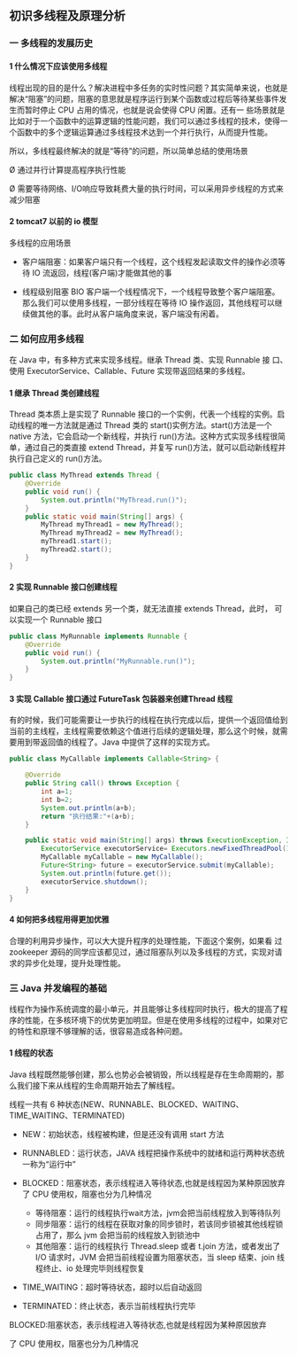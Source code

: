 ## 初识多线程及原理分析

### 一 多线程的发展历史

#### 1 什么情况下应该使用多线程

线程出现的目的是什么？解决进程中多任务的实时性问题？其实简单来说，也就是解决“阻塞”的问题，阻塞的意思就是程序运行到某个函数或过程后等待某些事件发生而暂时停止 CPU 占用的情况，也就是说会使得 CPU 闲置。还有一 些场景就是比如对于一个函数中的运算逻辑的性能问题，我们可以通过多线程的技术，使得一个函数中的多个逻辑运算通过多线程技术达到一个并行执行，从而提升性能。

所以，多线程最终解决的就是“等待”的问题，所以简单总结的使用场景 

Ø 通过并行计算提高程序执行性能

Ø 需要等待网络、I/O响应导致耗费大量的执行时间，可以采用异步线程的方式来减少阻塞

#### 2 tomcat7 以前的 io 模型

多线程的应用场景

- 客户端阻塞：如果客户端只有一个线程，这个线程发起读取文件的操作必须等待 IO 流返回，线程(客户端)才能做其他的事

- 线程级别阻塞 BIO 客户端一个线程情况下，一个线程导致整个客户端阻塞。 那么我们可以使用多线程，一部分线程在等待 IO 操作返回，其他线程可以继续做其他的事。此时从客户端角度来说，客户端没有闲着。

### 二 如何应用多线程

在 Java 中，有多种方式来实现多线程。继承 Thread 类、实现 Runnable 接 口、使用 ExecutorService、Callable、Future 实现带返回结果的多线程。 

#### 1 继承 Thread 类创建线程 

Thread 类本质上是实现了 Runnable 接口的一个实例，代表一个线程的实例。启动线程的唯一方法就是通过 Thread 类的 start()实例方法。start()方法是一个 native 方法，它会启动一个新线程，并执行 run()方法。这种方式实现多线程很简单，通过自己的类直接 extend Thread，并复写 run()方法，就可以启动新线程并执行自己定义的 run()方法。

~~~java
public class MyThread extends Thread {
    @Override
    public void run() {
        System.out.println("MyThread.run()");
    }
    public static void main(String[] args) {
        MyThread myThread1 = new MyThread();
        MyThread myThread2 = new MyThread();
        myThread1.start();
        myThread2.start();
    }
}
~~~

#### 2 实现 Runnable 接口创建线程

如果自己的类已经 extends 另一个类，就无法直接 extends Thread，此时， 可以实现一个 Runnable 接口 

~~~java
public class MyRunnable implements Runnable {
    @Override
    public void run() {
        System.out.println("MyRunnable.run()");
    }
}
~~~

#### 3 实现 Callable 接口通过 FutureTask 包装器来创建Thread 线程

有的时候，我们可能需要让一步执行的线程在执行完成以后，提供一个返回值给到当前的主线程，主线程需要依赖这个值进行后续的逻辑处理，那么这个时候，就需要用到带返回值的线程了。Java 中提供了这样的实现方式。

~~~java
public class MyCallable implements Callable<String> {

    @Override
    public String call() throws Exception {
        int a=1;
        int b=2;
        System.out.println(a+b);
        return "执行结果:"+(a+b);
    }

    public static void main(String[] args) throws ExecutionException, InterruptedException {
        ExecutorService executorService= Executors.newFixedThreadPool(1);
        MyCallable myCallable = new MyCallable();
        Future<String> future = executorService.submit(myCallable);
        System.out.println(future.get());
        executorService.shutdown();
    }
}
~~~

#### 4 如何把多线程用得更加优雅

合理的利用异步操作，可以大大提升程序的处理性能，下面这个案例，如果看 过 zookeeper 源码的同学应该都见过，通过阻塞队列以及多线程的方式，实现对请求的异步化处理，提升处理性能。

### 三 Java 并发编程的基础

线程作为操作系统调度的最小单元，并且能够让多线程同时执行，极大的提高了程序的性能，在多核环境下的优势更加明显。但是在使用多线程的过程中，如果对它的特性和原理不够理解的话，很容易造成各种问题。

#### 1 线程的状态

Java 线程既然能够创建，那么也势必会被销毁，所以线程是存在生命周期的，那么我们接下来从线程的生命周期开始去了解线程。

线程一共有 6 种状态(NEW、RUNNABLE、BLOCKED、WAITING、TIME_WAITING、TERMINATED)

- NEW：初始状态，线程被构建，但是还没有调用 start 方法
- RUNNABLED：运行状态，JAVA 线程把操作系统中的就绪和运行两种状态统一称为“运行中”
- BLOCKED：阻塞状态，表示线程进入等待状态,也就是线程因为某种原因放弃了 CPU 使用权，阻塞也分为几种情况
  - 等待阻塞：运行的线程执行wait方法，jvm会把当前线程放入到等待队列
  - 同步阻塞：运行的线程在获取对象的同步锁时，若该同步锁被其他线程锁占用了，那么 jvm 会把当前的线程放入到锁池中
  - 其他阻塞：运行的线程执行 Thread.sleep 或者 t.join 方法，或者发出了 I/O 请求时，JVM 会把当前线程设置为阻塞状态，当 sleep 结束、join 线程终止、io 处理完毕则线程恢复

- TIME_WAITING：超时等待状态，超时以后自动返回
- TERMINATED：终止状态，表示当前线程执行完毕









BLOCKED:阻塞状态，表示线程进入等待状态,也就是线程因为某种原因放弃 

了 CPU 使用权，阻塞也分为几种情况
 





































